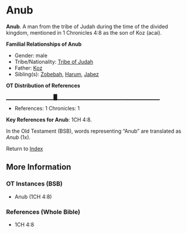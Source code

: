 # Anub
**Anub**. 
A man from the tribe of Judah during the time of the divided kingdom, mentioned in 1 Chronicles 4:8 as the son of Koz (acai). 




**Familial Relationships of Anub**


* Gender: male
* Tribe/Nationality: [Tribe of Judah](../../../groups/md/acai/Judah.md)
* Father: [Koz](Koz.md)
* Sibling(s): [Zobebah](Zobebah.md), [Harum](Harum.md), [Jabez](Jabez.md)


**OT Distribution of References**

▁▁▁▁▁▁▁▁▁▁▁▁█▁▁▁▁▁▁▁▁▁▁▁▁▁▁▁▁▁▁▁▁▁▁▁▁▁▁
* References: 1 Chronicles: 1



**Key References for Anub**: 
1CH 4:8. 


In the Old Testament (BSB), words representing “Anub” are translated as 
*Anub* (1x). 




Return to [Index](00-Index.md)

## More Information

### OT Instances (BSB)

* Anub (1CH 4:8)



### References (Whole Bible)

* 1CH 4:8



